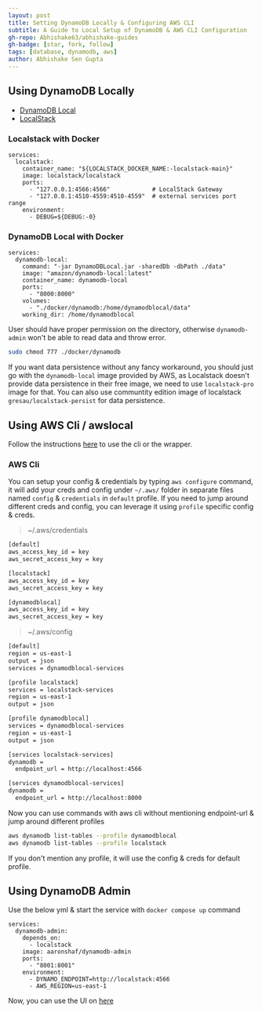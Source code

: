 ```yaml
---
layout: post
title: Setting DynamoDB Locally & Configuring AWS CLI
subtitle: A Guide to Local Setup of DynamoDB & AWS CLI Configuration
gh-repo: Abhishake63/abhishake-guides
gh-badge: [star, fork, follow]
tags: [database, dynamodb, aws]
author: Abhishake Sen Gupta
---
```


## Using DynamoDB Locally

- [DynamoDB Local](https://docs.aws.amazon.com/amazondynamodb/latest/developerguide/DynamoDBLocal.DownloadingAndRunning.html)
- [LocalStack](https://docs.localstack.cloud/overview/)

### Localstack with Docker

```docker
services:
  localstack:
    container_name: "${LOCALSTACK_DOCKER_NAME:-localstack-main}"
    image: localstack/localstack
    ports:
      - "127.0.0.1:4566:4566"            # LocalStack Gateway
      - "127.0.0.1:4510-4559:4510-4559"  # external services port range
    environment:
      - DEBUG=${DEBUG:-0}
```

### DynamoDB Local with Docker

```docker
services:
  dynamodb-local:
    command: "-jar DynamoDBLocal.jar -sharedDb -dbPath ./data"
    image: "amazon/dynamodb-local:latest"
    container_name: dynamodb-local
    ports:
      - "8000:8000"
    volumes:
      - "./docker/dynamodb:/home/dynamodblocal/data"
    working_dir: /home/dynamodblocal
```

User should have proper permission on the directory, otherwise `dynamodb-admin` won't be able to read data and throw error.

```bash
sudo chmod 777 ./docker/dynamodb
```

If you want data persistence without any fancy workaround, you should just go with the `dynamodb-local` image provided by AWS, as Localstack doesn't provide data persistence in their free image, we need to use `localstack-pro` image for that. You can also use communtity edition image of localstack `gresau/localstack-persist` for data persistence.

## Using AWS Cli / awslocal

Follow the instructions [here](https://docs.localstack.cloud/user-guide/integrations/aws-cli/#localstack-aws-cli-awslocal) to use the cli or the wrapper.

### AWS Cli

You can setup your config & credentials by typing `aws configure` command, it will add your creds and config under `~/.aws/` folder in separate files named `config` & `credentials` in `default` profile. If you need to jump around different creds and config, you can leverage it using `profile` specific config & creds.

> ~/.aws/credentials
>

```bash
[default]
aws_access_key_id = key
aws_secret_access_key = key

[localstack]
aws_access_key_id = key
aws_secret_access_key = key

[dynamodblocal]
aws_access_key_id = key
aws_secret_access_key = key
```

> ~/.aws/config
>

```bash
[default]
region = us-east-1
output = json
services = dynamodblocal-services

[profile localstack]
services = localstack-services
region = us-east-1
output = json

[profile dynamodblocal]
services = dynamodblocal-services
region = us-east-1
output = json

[services localstack-services]
dynamodb =
  endpoint_url = http://localhost:4566

[services dynamodblocal-services]
dynamodb =
  endpoint_url = http://localhost:8000
```

Now you can use commands with aws cli without mentioning endpoint-url & jump around different profiles

```bash
aws dynamodb list-tables --profile dynamodblocal
aws dynamodb list-tables --profile localstack
```

If you don't mention any profile, it will use the config & creds for default profile.

## Using DynamoDB Admin

Use the below yml & start the service with `docker compose up` command

```docker
services:
  dynamodb-admin:
    depends_on:
      - localstack
    image: aaronshaf/dynamodb-admin
    ports:
      - "8001:8001"
    environment:
      - DYNAMO_ENDPOINT=http://localstack:4566
      - AWS_REGION=us-east-1
```

Now, you can use the UI on [here](http://localhost:8001)
